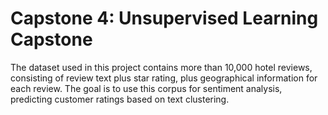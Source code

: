 # Capstone 4: Unsupervised Learning Capstone

The dataset used in this project contains more than 10,000 hotel reviews, consisting of review text plus star rating,
plus geographical information for each review. The goal is to use this corpus for sentiment analysis, predicting customer
ratings based on text clustering.
